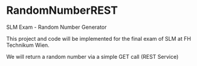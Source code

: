 # RandomNumberREST
SLM Exam - Random Number Generator

This project and code will be implemented for the final exam of SLM at FH Technikum Wien.

We will return a random number via a simple GET call (REST Service)
